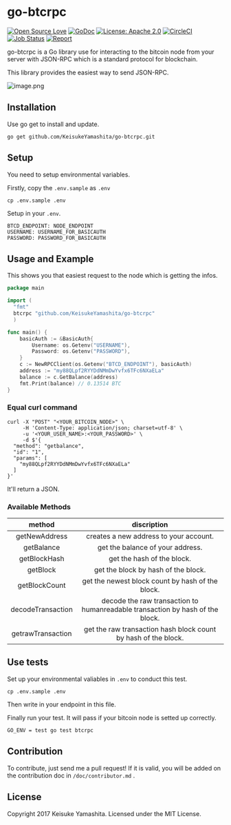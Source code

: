 # go-btcrpc

[![Open Source Love](https://badges.frapsoft.com/os/v1/open-source.svg?v=103)](https://github.com/ellerbrock/open-source-badges/)
[![GoDoc](https://img.shields.io/badge/godoc-reference-blue.svg)](https://godoc.org/github.com/KeisukeYamashita/go-btcrpc)
[![License: Apache 2.0](https://img.shields.io/badge/License-Apache%202.0-blue.svg)](https://opensource.org/licenses/Apache-2.0)
[![CircleCI](https://circleci.com/gh/KeisukeYamashita/go-btcrpc.svg?style=svg)](https://circleci.com/gh/KeisukeYamashita/go-btcrpc)
[![Job Status](https://inspecode.rocro.com/badges/github.com/KeisukeYamashita/go-btcrpc/status?token=SGqr7pQjbMTQuMDLOPk_rvq_hGeF_hoLj_B7tbRKSXg)](https://inspecode.rocro.com/jobs/github.com/KeisukeYamashita/go-btcrpc/latest?completed=true)
[![Report](https://inspecode.rocro.com/badges/github.com/KeisukeYamashita/go-btcrpc/report?token=SGqr7pQjbMTQuMDLOPk_rvq_hGeF_hoLj_B7tbRKSXg&branch=master)](https://inspecode.rocro.com/reports/github.com/KeisukeYamashita/go-btcrpc/branch/master/summary)


go-btcrpc is a Go library use for interacting to the bitcoin node from your server with JSON-RPC which is a standard protocol for blockchain.

This library provides the easiest way to send JSON-RPC.

![image.png](https://qiita-image-store.s3.amazonaws.com/0/153320/c6806795-ffc1-6579-6dd3-38948fb0b851.png)

## Installation
Use go get to install and update.

```
go get github.com/KeisukeYamashita/go-btcrpc.git
```

## Setup
You need to setup environmental variables.

Firstly, copy the `.env.sample` as `.env`

```
cp .env.sample .env
```

Setup in your `.env`.

```
BTCD_ENDPOINT: NODE_ENDPOINT
USERNAME: USERNAME_FOR_BASICAUTH
PASSWORD: PASSWORD_FOR_BASICAUTH
```

## Usage and Example
This shows you that easiest request to the node which is getting the infos.

```go
package main

import (
  "fmt"
  btcrpc "github.com/KeisukeYamashita/go-btcrpc"
  )

func main() {
	basicAuth := &BasicAuth{
		Username: os.Getenv("USERNAME"),
		Password: os.Getenv("PASSWORD"),
	}
	c := NewRPCClient(os.Getenv("BTCD_ENDPOINT"), basicAuth)
	address := "my88QLpf2RYYDdNMmDwYvfx6TFc6NXaELa"
	balance := c.GetBalance(address)
	fmt.Print(balance) // 0.13514 BTC
}
```

### Equal curl command

```
curl -X "POST" "<YOUR_BITCOIN_NODE>" \
     -H 'Content-Type: application/json; charset=utf-8' \
     -u '<YOUR_USER_NAME>:<YOUR_PASSWORD>' \
     -d $'{
  "method": "getbalance",
  "id": "1",
  "params": [
    "my88QLpf2RYYDdNMmDwYvfx6TFc6NXaELa"
  ]
}'
```

It'll return a JSON.

### Available Methods

| method| discription |
|:----:|:----:|
| getNewAddress | creates a new address to your account. |
| getBalance | get the balance of your address. |
| getBlockHash | get the hash of the block. |
| getBlock | get the block by hash of the block. |
| getBlockCount | get the newest block count by hash of the block. |
| decodeTransaction | decode the raw transaction to humanreadable transaction by hash of the block. |
| getrawTransaction | get the raw transaction hash block count by hash of the block. |


## Use tests
Set up your environmental valiables in `.env` to conduct this test.

```
cp .env.sample .env
```

Then write in your endpoint in this file.


Finally run your test. It will pass if your bitcoin node is setted up correctly.

```
GO_ENV = test go test btcrpc
```

## Contribution
To contribute, just send me a pull request!
If it is valid, you will be added on the contribution doc in `/doc/contributor.md` .

## License
Copyright 2017 Keisuke Yamashita.
Licensed under the MIT License.
